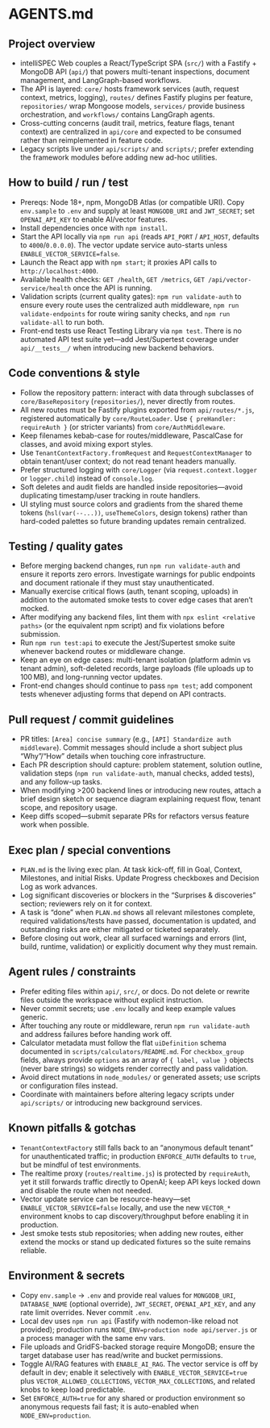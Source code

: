 # AGENTS.md

## Project overview

- intelliSPEC Web couples a React/TypeScript SPA (`src/`) with a Fastify + MongoDB API (`api/`) that powers multi-tenant inspections, document management, and LangGraph-based workflows.
- The API is layered: `core/` hosts framework services (auth, request context, metrics, logging), `routes/` defines Fastify plugins per feature, `repositories/` wrap Mongoose models, `services/` provide business orchestration, and `workflows/` contains LangGraph agents.
- Cross-cutting concerns (audit trail, metrics, feature flags, tenant context) are centralized in `api/core` and expected to be consumed rather than reimplemented in feature code.
- Legacy scripts live under `api/scripts/` and `scripts/`; prefer extending the framework modules before adding new ad-hoc utilities.

## How to build / run / test

- Prereqs: Node 18+, npm, MongoDB Atlas (or compatible URI). Copy `env.sample` to `.env` and supply at least `MONGODB_URI` and `JWT_SECRET`; set `OPENAI_API_KEY` to enable AI/vector features.
- Install dependencies once with `npm install`.
- Start the API locally via `npm run api` (reads `API_PORT` / `API_HOST`, defaults to `4000`/`0.0.0.0`). The vector update service auto-starts unless `ENABLE_VECTOR_SERVICE=false`.
- Launch the React app with `npm start`; it proxies API calls to `http://localhost:4000`.
- Available health checks: `GET /health`, `GET /metrics`, `GET /api/vector-service/health` once the API is running.
- Validation scripts (current quality gates): `npm run validate-auth` to ensure every route uses the centralized auth middleware, `npm run validate-endpoints` for route wiring sanity checks, and `npm run validate-all` to run both.
- Front-end tests use React Testing Library via `npm test`. There is no automated API test suite yet—add Jest/Supertest coverage under `api/__tests__/` when introducing new backend behaviors.

## Code conventions & style

- Follow the repository pattern: interact with data through subclasses of `core/BaseRepository` (`repositories/`), never directly from routes.
- All new routes must be Fastify plugins exported from `api/routes/*.js`, registered automatically by `core/RouteLoader`. Use `{ preHandler: requireAuth }` (or stricter variants) from `core/AuthMiddleware`.
- Keep filenames kebab-case for routes/middleware, PascalCase for classes, and avoid mixing export styles.
- Use `TenantContextFactory.fromRequest` and `RequestContextManager` to obtain tenant/user context; do not read tenant headers manually.
- Prefer structured logging with `core/Logger` (via `request.context.logger` or `logger.child`) instead of `console.log`.
- Soft deletes and audit fields are handled inside repositories—avoid duplicating timestamp/user tracking in route handlers.
- UI styling must source colors and gradients from the shared theme tokens (`hsl(var(--...))`, `useThemeColors`, design tokens) rather than hard-coded palettes so future branding updates remain centralized.

## Testing / quality gates

- Before merging backend changes, run `npm run validate-auth` and ensure it reports zero errors. Investigate warnings for public endpoints and document rationale if they must stay unauthenticated.
- Manually exercise critical flows (auth, tenant scoping, uploads) in addition to the automated smoke tests to cover edge cases that aren’t mocked.
- After modifying any backend files, lint them with `npx eslint <relative paths>` (or the equivalent npm script) and fix violations before submission.
- Run `npm run test:api` to execute the Jest/Supertest smoke suite whenever backend routes or middleware change.
- Keep an eye on edge cases: multi-tenant isolation (platform admin vs tenant admin), soft-deleted records, large payloads (file uploads up to 100 MB), and long-running vector updates.
- Front-end changes should continue to pass `npm test`; add component tests whenever adjusting forms that depend on API contracts.

## Pull request / commit guidelines

- PR titles: `[Area] concise summary` (e.g., `[API] Standardize auth middleware`). Commit messages should include a short subject plus “Why”/“How” details when touching core infrastructure.
- Each PR description should capture: problem statement, solution outline, validation steps (`npm run validate-auth`, manual checks, added tests), and any follow-up tasks.
- When modifying >200 backend lines or introducing new routes, attach a brief design sketch or sequence diagram explaining request flow, tenant scope, and repository usage.
- Keep diffs scoped—submit separate PRs for refactors versus feature work when possible.

## Exec plan / special conventions

- `PLAN.md` is the living exec plan. At task kick-off, fill in Goal, Context, Milestones, and initial Risks. Update Progress checkboxes and Decision Log as work advances.
- Log significant discoveries or blockers in the “Surprises & discoveries” section; reviewers rely on it for context.
- A task is “done” when `PLAN.md` shows all relevant milestones complete, required validations/tests have passed, documentation is updated, and outstanding risks are either mitigated or ticketed separately.
- Before closing out work, clear all surfaced warnings and errors (lint, build, runtime, validation) or explicitly document why they must remain.

## Agent rules / constraints

- Prefer editing files within `api/`, `src/`, or docs. Do not delete or rewrite files outside the workspace without explicit instruction.
- Never commit secrets; use `.env` locally and keep example values generic.
- After touching any route or middleware, rerun `npm run validate-auth` and address failures before handing work off.
- Calculator metadata must follow the flat `uiDefinition` schema documented in `scripts/calculators/README.md`. For `checkbox_group` fields, always provide `options` as an array of `{ label, value }` objects (never bare strings) so widgets render correctly and pass validation.
- Avoid direct mutations in `node_modules/` or generated assets; use scripts or configuration files instead.
- Coordinate with maintainers before altering legacy scripts under `api/scripts/` or introducing new background services.

## Known pitfalls & gotchas

- `TenantContextFactory` still falls back to an “anonymous default tenant” for unauthenticated traffic; in production `ENFORCE_AUTH` defaults to `true`, but be mindful of test environments.
- The realtime proxy (`routes/realtime.js`) is protected by `requireAuth`, yet it still forwards traffic directly to OpenAI; keep API keys locked down and disable the route when not needed.
- Vector update service can be resource-heavy—set `ENABLE_VECTOR_SERVICE=false` locally, and use the new `VECTOR_*` environment knobs to cap discovery/throughput before enabling it in production.
- Jest smoke tests stub repositories; when adding new routes, either extend the mocks or stand up dedicated fixtures so the suite remains reliable.

## Environment & secrets

- Copy `env.sample` → `.env` and provide real values for `MONGODB_URI`, `DATABASE_NAME` (optional override), `JWT_SECRET`, `OPENAI_API_KEY`, and any rate limit overrides. Never commit `.env`.
- Local dev uses `npm run api` (Fastify with nodemon-like reload not provided); production runs `NODE_ENV=production node api/server.js` or a process manager with the same env vars.
- File uploads and GridFS-backed storage require MongoDB; ensure the target database user has read/write and bucket permissions.
- Toggle AI/RAG features with `ENABLE_AI_RAG`. The vector service is off by default in dev; enable it selectively with `ENABLE_VECTOR_SERVICE=true` plus `VECTOR_ALLOWED_COLLECTIONS`, `VECTOR_MAX_COLLECTIONS`, and related knobs to keep load predictable.
- Set `ENFORCE_AUTH=true` for any shared or production environment so anonymous requests fail fast; it is auto-enabled when `NODE_ENV=production`.
